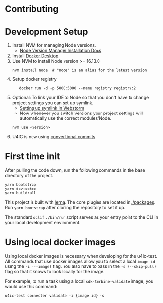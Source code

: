 Contributing
============

# Development Setup

1. Install NVM for managing Node versions.
   - [Node Version Manager Installation Docs](https://github.com/nvm-sh/nvm#installing-and-updating)
2. Install [Docker Desktop](https://www.docker.com/products/docker-desktop)
3. Use NVM to install Node version >= 16.13.0
   ```shell
   nvm install node  # "node" is an alias for the latest version
   ```
4. Setup docker registry
   ```
      docker run -d -p 5000:5000 --name registry registry:2
   ```
5. Optional: To link your IDE to Node so that you don't have to change project settings you can set up symlink.
   - [Setting up symlink in Webstorm](https://medium.com/@danielzen/using-nvm-with-webstorm-or-other-ide-d7d374a84eb1)
   - Now whenever you switch versions your project settings will automatically use the correct modules/Node.
   ```shell
   nvm use <version>
   ```
6. U4IC is now using [conventional commits](https://www.conventionalcommits.org/en/v1.0.0/)

# First time init
After pulling the code down, run the following commands in the base directory of the project.

```
yarn bootstrap
yarn dev:setup
yarn build:all
```

This project is built with [lerna](https://lerna.js.org/). The core plugins are located in [./packages](./packages). Run `yarn bootstrap` after cloning the repository to set it up.

The standard `oclif` `./bin/run` script serves as your entry point to the CLI in your local development environment.

# Using local docker images

Using local docker images is necessary when developing for the u4ic-test.  All commands that use docker images allow you 
to select a local `image id` using the `-i (--image)` flag.  You also have to pass in the `-s (--skip-pull)` flag so 
that it knows to look locally for the image.

For example, to run a task using a local `sdk-turbine-validate` image, you would use this command:
```
u4ic-test connecter validate -i {image id} -s
```
